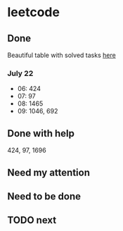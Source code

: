# leetcode

## Done

Beautiful table with solved tasks [here](DONE.MD)

### July 22

- 06: 424
- 07: 97
- 08: 1465
- 09: 1046, 692

## Done with help

424, 97, 1696

## Need my attention

## Need to be done

## TODO next

